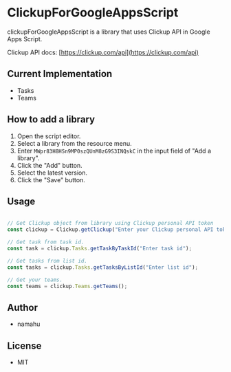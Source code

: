 # ClickupForGoogleAppsScript

clickupForGoogleAppsScript is a library that uses Clickup API in Google Apps Script.

Clickup API docs: [https://clickup.com/api](https://clickup.com/api)

## Current Implementation

- Tasks
- Teams

## How to add a library

1. Open the script editor.
1. Select a library from the resource menu.
1. Enter `MWpr83H8HSn9MP0szQUnM8zG9S3INQskC` in the input field of "Add a library".
1. Click the "Add" button.
1. Select the latest version.
1. Click the "Save" button.

## Usage

```javascript

// Get Clickup object from library using Clickup personal API token
const clickup = Clickup.getClickup("Enter your Clickup personal API token");

// Get task from task id.
const task = clickup.Tasks.getTaskByTaskId("Enter task id");

// Get tasks from list id.
const tasks = clickup.Tasks.getTasksByListId("Enter list id");

// Get your teams.
const teams = clickup.Teams.getTeams();

```

## Author

- namahu

## License

- MIT
